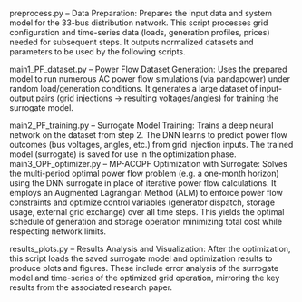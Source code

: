 preprocess.py – Data Preparation: Prepares the input data and system model for the 33-bus distribution network. This script processes grid configuration and time-series data (loads, generation profiles, prices) needed for subsequent steps. It outputs normalized datasets and parameters to be used by the following scripts.

main1_PF_dataset.py – Power Flow Dataset Generation: Uses the prepared model to run numerous AC power flow simulations (via pandapower) under random load/generation conditions. It generates a large dataset of input-output pairs (grid injections -> resulting voltages/angles) for training the surrogate model​.

main2_PF_training.py – Surrogate Model Training: Trains a deep neural network on the dataset from step 2. The DNN learns to predict power flow outcomes (bus voltages, angles, etc.) from grid injection inputs. The trained model (surrogate) is saved for use in the optimization phase​.
​
main3_OPF_optimizer.py – MP-ACOPF Optimization with Surrogate: Solves the multi-period optimal power flow problem (e.g. a one-month horizon) using the DNN surrogate in place of iterative power flow calculations​. It employs an Augmented Lagrangian Method (ALM) to enforce power flow constraints and optimize control variables (generator dispatch, storage usage, external grid exchange) over all time steps​. This yields the optimal schedule of generation and storage operation minimizing total cost while respecting network limits.

results_plots.py – Results Analysis and Visualization: After the optimization, this script loads the saved surrogate model and optimization results to produce plots and figures. These include error analysis of the surrogate model and time-series of the optimized grid operation, mirroring the key results from the associated research paper.
